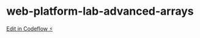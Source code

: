 # web-platform-lab-advanced-arrays

[Edit in Codeflow ⚡️](https://stackblitz.com/~/github.com/Officialanuj01/web-platform-lab-advanced-arrays)